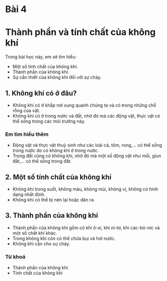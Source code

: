 # Bài 4
# Thành phần và tính chất của không khí

Trong bài học này, em sẽ tìm hiểu:
- Một số tính chất của không khí.
- Thành phần của không khí.
- Sự cần thiết của không khí đối với sự cháy.

## 1. Không khí có ở đâu?
- Không khí có ở khắp nơi xung quanh chúng ta và có trong những chỗ rỗng của vật.
- Không khí có ở trong nước và đất, nhờ đó mà các động vật, thực vật có thể sống trong các môi trường này.

### Em tìm hiểu thêm
- Động vật và thực vật thuỷ sinh như các loài cá, tôm, rong,... có thể sống trong nước do có không khí ở trong nước.
- Trong đất cũng có không khí, nhờ đó mà một số động vật như mối, giun đất,... có thể sống trong đất.

## 2. Một số tính chất của không khí
- Không khí trong suốt, không màu, không mùi, không vị, không có hình dạng nhất định.
- Không khí có thể bị nén lại hoặc dãn ra.

## 3. Thành phần của không khí
- Thành phần của không khí gồm có khí ô-xi, khí ni-tơ, khí các-bô-níc và một số chất khí khác.
- Trong không khí còn có thể chứa bụi và hơi nước.
- Không khí cần cho sự cháy.

### Từ khoá
- Thành phần của không khí
- Tính chất của không khí
